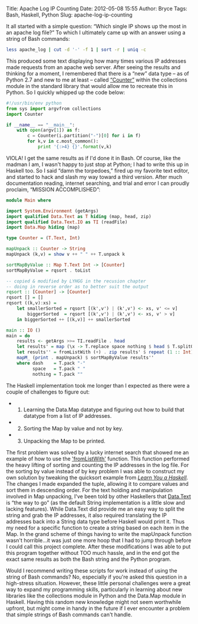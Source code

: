 Title: Apache Log IP Counting
Date: 2012-05-08 15:55
Author: Bryce
Tags: Bash, Haskell, Python
Slug: apache-log-ip-counting

It all started with a simple question: “Which single IP shows up the
most in an apache log file?” To which I ultimately came up with an
answer using a string of Bash commands:

```bash
less apache_log | cut -d '-' -f 1 | sort -r | uniq -c
```

This produced some text displaying how many times various IP addresses
made requests from an apache web server. After seeing the results and
thinking for a moment, I remembered that there is a “new” data type – as
of Python 2.7 and new to me at least – called
[“Counter”](http://docs.python.org/library/collections.html?highlight=counter#collections.Counter)
within the collections module in the standard library that would allow
me to recreate this in Python. So I quickly whipped up the code below:

```python
#!/usr/bin/env python
from sys import argvfrom collections
import Counter

if __name__ == "__main__":
    with open(argv[1]) as f:
        c = Counter(i.partition("-")[0] for i in f)
        for k,v in c.most_common():
            print '{:>4} {}'.format(v,k)
```

VIOLA! I get the same results as if I'd done it in Bash. Of course, like
the madman I am, I wasn't happy to just stop at Python; I had to write
this up in Haskell too. So I said “damn the torpedoes,” fired up my
favorite text editor, and started to hack and slash my way toward a
third version. After much documentation reading, internet searching, and
trial and error I can proudly proclaim, “MISSION ACCOMPLISHED”:

```haskell
module Main where

import System.Environment (getArgs)
import qualified Data.Text as T hiding (map, head, zip)
import qualified Data.Text.IO as TI (readFile)
import Data.Map hiding (map)

type Counter = (T.Text, Int)

mapUnpack :: Counter -> String
mapUnpack (k,v) = show v ++ " " ++ T.unpack k

sortMapByValue :: Map T.Text Int -> [Counter]
sortMapByValue = rqsort . toList

-- copied & modified by LYHGG in the recusion chapter
-- doing in reverse order as to better suit the output
rqsort :: [Counter] -> [Counter]
rqsort [] = []
rqsort ((k,v):xs) =
    let smallerSorted = rqsort [(k',v') | (k',v') <- xs, v' <= v]
        biggerSorted  = rqsort [(k',v') | (k',v') <- xs, v' > v]
    in biggerSorted ++ [(k,v)] ++ smallerSorted

main :: IO ()
main = do
    results <- getArgs >>= TI.readFile . head
    let results' = map (\x -> T.replace space nothing $ head $ T.splitOn dash x) $ T.lines results
    let results'' = fromListWith (+) . zip results' $ repeat (1 :: Int)
    mapM_ (print . mapUnpack) $ sortMapByValue results''
    where dash    = T.pack "-"
          space   = T.pack " "
          nothing = T.pack ""
```

The Haskell implementation took me longer than I expected as there were
a couple of challenges to figure out:

- 1) Learning the Data.Map datatype and figuring out how to build that
datatype from a list of IP addresses.  

- 2) Sorting the Map by value and not by key.  

- 3) Unpacking the Map to be printed.

The first problem was solved by a lucky internet search that showed me
an example of how to use the
['fromListWith'](http://www.haskell.org/ghc/docs/latest/html/libraries/containers/Data-Map.html#v:fromListWith)
function. This function performed the heavy lifting of sorting and
counting the IP addresses in the log file. For the sorting by value
instead of by key problem I was able to construct my own solution by
tweaking the quicksort example from *[Learn You a
Haskell](http://learnyouahaskell.com/recursion)*. The changes I made
expanded the tuple, allowing it to compare values and sort them in
descending order. For the text holding and manipulation involved in Map
unpacking, I've been told by other Haskellers that
[Data.Text](http://hackage.haskell.org/packages/archive/text/0.11.2.0/doc/html/Data-Text.html)
is “the way to go” (as the default String implementation is a little
slow and lacking features). While Data.Text did provide me an easy way
to split the string and grab the IP addresses, it also required
translating the IP addresses back into a String data type before Haskell
would print it. Thus my need for a specific function to create a string
based on each item in the Map. In the grand scheme of things having to
write the mapUnpack function wasn't horrible...it was just one more hoop
that I had to jump through before I could call this project complete.
After these modifications I was able to put this program together
without TOO much hassle, and in the end got the exact same results as
both the Bash string and the Python program.

Would I recommend writing these scripts for work instead of using the
string of Bash commands? No, especially if you're asked this question in
a high-stress situation. However, these little personal challenges were
a great way to expand my programming skills, particularly in learning
about new libraries like the collections module in Python and the
Data.Map module in Haskell. Having this random new knowledge might not
seem worthwhile upfront, but might come in handy in the future if I ever
encounter a problem that simple strings of Bash commands can't handle.
